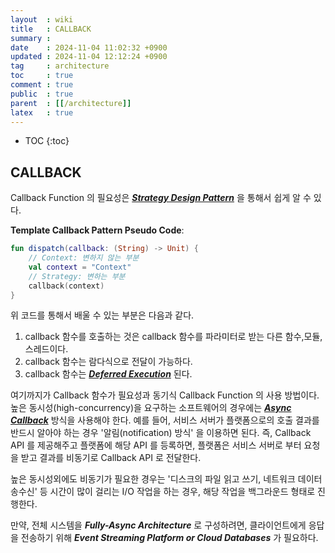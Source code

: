 ```yaml
---
layout  : wiki
title   : CALLBACK
summary : 
date    : 2024-11-04 11:02:32 +0900
updated : 2024-11-04 12:12:24 +0900
tag     : architecture
toc     : true
comment : true
public  : true
parent  : [[/architecture]]
latex   : true
---
```

* TOC
{:toc}

## CALLBACK

Callback Function 의 필요성은 ___[Strategy Design Pattern](https://klarciel.net/wiki/designpattern/designpattern-strategy/)___ 을 통해서 쉽게 알 수 있다.

__Template Callback Pattern Pseudo Code__:

```kotlin
fun dispatch(callback: (String) -> Unit) {
    // Context: 변하지 않는 부분
    val context = "Context"
    // Strategy: 변하는 부분
    callback(context)
}
```

위 코드를 통해서 배울 수 있는 부분은 다음과 같다.

1. callback 함수를 호출하는 것은 callback 함수를 파라미터로 받는 다른 함수,모듈,스레드이다.
2. callback 함수는 람다식으로 전달이 가능하다.
3. callback 함수는 ___[Deferred Execution](https://klarciel.net/wiki/reactive/reactive-defer/)___ 된다.

여기까지가 Callback 함수가 필요성과 동기식 Callback Function 의 사용 방법이다. 높은 동시성(high-concurrency)을 요구하는 소프트웨어의 경우에는 
___[Async Callback](https://klarciel.net/wiki/architecture/architecture-async-nonblocking/)___ 방식을 사용해야 한다. 
예를 들어, 서비스 서버가 플랫폼으로의 호출 결과를 반드시 알아야 하는 경우 '알림(notification) 방식' 을 이용하면 된다. 즉, Callback API 를 제공해주고 플랫폼에 해당 API 를 등록하면, 플랫폼은 서비스 서버로 부터 요청을 받고
결과를 비동기로 Callback API 로 전달한다.

높은 동시성외에도 비동기가 필요한 경우는 '디스크의 파일 읽고 쓰기, 네트워크 데이터 송수신' 등 시간이 많이 걸리는 I/O 작업을 하는 경우, 해당 작업을 백그라운드 형태로 진행한다.

만약, 전체 시스템을 ___Fully-Async Architecture___ 로 구성하려면, 클라이언트에게 응답을 전송하기 위해 ___Event Streaming Platform or Cloud Databases___ 가 필요하다.




